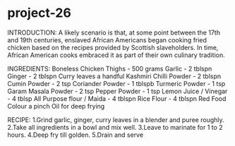 # project-26
INTRODUCTION:
A likely scenario is that, at some point between the 17th and 19th centuries, enslaved African Americans began cooking fried chicken based on the recipes provided by Scottish slaveholders. In time, African American cooks embraced it as part of their own culinary tradition.

INGREDIENTS:
Boneless Chicken Thighs - 500 grams
Garlic - 2 tblspn
Ginger - 2 tblspn
Curry leaves a handful
Kashmiri Chilli Powder - 2 tblspn
Cumin Powder - 2 tsp
Coriander Powder - 1 tblspb
Turmeric Powder - 1 tsp
Garam Masala Powder - 2 tsp
Pepper Powder - 1 tsp
Lemon Juice / Vinegar - 4 tblsp
All Purpose flour / Maida - 4 tblspn
Rice Flour - 4 tblspn
Red Food Colour a pinch
Oil for deep frying

RECIPE:
1.Grind garlic, ginger, curry leaves in a blender and puree roughly.
2.Take all ingredients in a bowl and mix well.
3.Leave to marinate for 1 to 2 hours.
4.Deep fry till golden.
5.Drain and serve